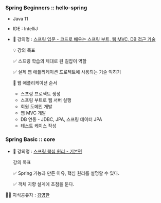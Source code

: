 ### Spring Beginners :: hello-spring

- Java 11
- IDE : IntelliJ

- 📄 강의명 : [스프링 입문 - 코드로 배우는 스프링 부트, 웹 MVC, DB 접근 기술](https://www.inflearn.com/course/%EC%8A%A4%ED%94%84%EB%A7%81-%EC%9E%85%EB%AC%B8-%EC%8A%A4%ED%94%84%EB%A7%81%EB%B6%80%ED%8A%B8/dashboard)

    💡 강의 목표

    ✅ 스프링 학습의 제대로 된 길잡이 역할

    ✅ 실제 웹 애플리케이션 프로젝트에 사용되는 기술 익히기

    📍 웹 애플리케이션 순서

    - 스프링 프로젝트 생성
    - 스프링 부트로 웹 서버 실행
    - 회원 도메인 개발
    - 웹 MVC 개발
    - DB 연동 - JDBC, JPA, 스프링 데이터 JPA
    - 테스트 케이스 작성

### Spring Basic :: core

- 📄 강의명 : [스프링 핵심 원리 - 기본편](https://www.inflearn.com/course/%EC%8A%A4%ED%94%84%EB%A7%81-%ED%95%B5%EC%8B%AC-%EC%9B%90%EB%A6%AC-%EA%B8%B0%EB%B3%B8%ED%8E%B8/dashboard)

    강의 목표

    ✅ Spring 기능과 만든 이유, 핵심 원리를 설명할 수 있다.

    ✅ 객체 지향 설계에 초점을 둔다.

👨‍🏫 지식공유자 : [김영한](https://www.inflearn.com/users/@yh)
